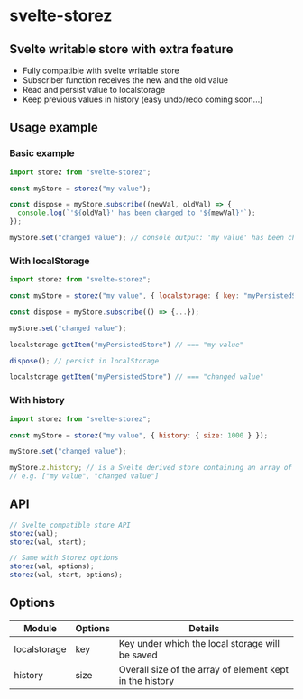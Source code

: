 # svelte-storez

## Svelte writable store with extra feature

- Fully compatible with svelte writable store
- Subscriber function receives the new and the old value
- Read and persist value to localstorage
- Keep previous values in history (easy undo/redo coming soon...)

## Usage example

### Basic example

```js
import storez from "svelte-storez";

const myStore = storez("my value");

const dispose = myStore.subscribe((newVal, oldVal) => {
  console.log(`'${oldVal}' has been changed to '${mewVal}'`);
});

myStore.set("changed value"); // console output: 'my value' has been changed to 'changed value'
```

### With localStorage

```js
import storez from "svelte-storez";

const myStore = storez("my value", { localstorage: { key: "myPersistedStore" } });

const dispose = myStore.subscribe(() => {...});

myStore.set("changed value");

localstorage.getItem("myPersistedStore") // === "my value"

dispose(); // persist in localStorage

localstorage.getItem("myPersistedStore") // === "changed value"
```

### With history

```js
import storez from "svelte-storez";

const myStore = storez("my value", { history: { size: 1000 } });

myStore.set("changed value");

myStore.z.history; // is a Svelte derived store containing an array of all the previous values
// e.g. ["my value", "changed value"]
```

## API

```js
// Svelte compatible store API
storez(val);
storez(val, start);

// Same with Storez options
storez(val, options);
storez(val, start, options);
```

## Options

| Module       | Options | Details                                                  |
| ------------ | ------- | -------------------------------------------------------- |
| localstorage | key     | Key under which the local storage will be saved          |
| history      | size    | Overall size of the array of element kept in the history |
